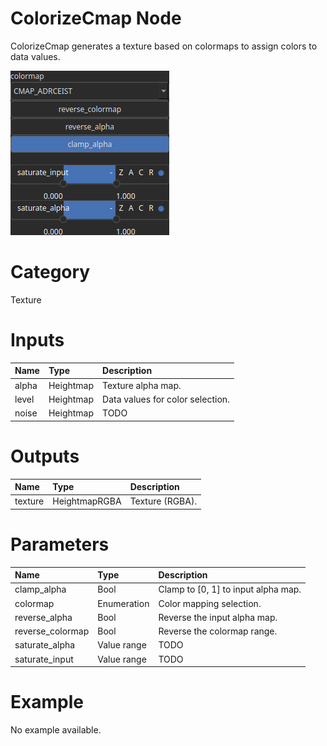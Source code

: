 
ColorizeCmap Node
=================


ColorizeCmap generates a texture based on colormaps to assign colors to data values.



![img](../../images/nodes/ColorizeCmap_settings.png)


# Category


Texture
# Inputs

|Name|Type|Description|
| :--- | :--- | :--- |
|alpha|Heightmap|Texture alpha map.|
|level|Heightmap|Data values for color selection.|
|noise|Heightmap|TODO|

# Outputs

|Name|Type|Description|
| :--- | :--- | :--- |
|texture|HeightmapRGBA|Texture (RGBA).|

# Parameters

|Name|Type|Description|
| :--- | :--- | :--- |
|clamp_alpha|Bool|Clamp to [0, 1] to input alpha map.|
|colormap|Enumeration|Color mapping selection.|
|reverse_alpha|Bool|Reverse the input alpha map.|
|reverse_colormap|Bool|Reverse the colormap range.|
|saturate_alpha|Value range|TODO|
|saturate_input|Value range|TODO|

# Example


No example available.